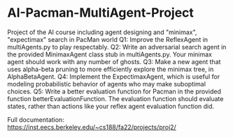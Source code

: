 # AI-Pacman-MultiAgent-Project
Project of the AI course including agent designing and "minimax", "expectimax" search in PacMan world
Q1: Improve the ReflexAgent in multiAgents.py to play respectably.
Q2: Write an adversarial search agent in the provided MinimaxAgent class stub in multiAgents.py. Your minimax agent should work with any number of ghosts.
Q3: Make a new agent that uses alpha-beta pruning to more efficiently explore the minimax tree, in AlphaBetaAgent.
Q4: Implement the ExpectimaxAgent, which is useful for modeling probabilistic behavior of agents who may make suboptimal choices.
Q5: Write a better evaluation function for Pacman in the provided function betterEvaluationFunction. The evaluation function should evaluate states, rather than actions like your reflex agent evaluation function did.

Full documentation: https://inst.eecs.berkeley.edu/~cs188/fa22/projects/proj2/



